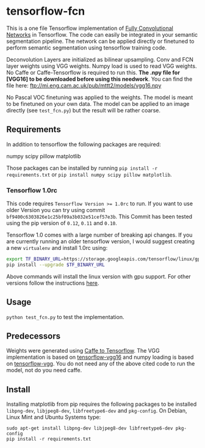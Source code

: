 # tensorflow-fcn
This is a one file Tensorflow implementation of [Fully Convolutional Networks](http://arxiv.org/abs/1411.4038) in Tensorflow. The code can easily be integrated in your semantic segmentation pipeline. The network can be applied directly or finetuned to perform semantic segmentation using tensorflow training code.

Deconvolution Layers are initialized as bilinear upsampling. Conv and FCN layer weights using VGG weights. Numpy load is used to read VGG weights. No Caffe or Caffe-Tensorflow is required to run this. **The .npy file for [VGG16] to be downloaded before using this needwork**. You can find the file here: ftp://mi.eng.cam.ac.uk/pub/mttt2/models/vgg16.npy

No Pascal VOC finetuning was applied to the weights. The model is meant to be finetuned on your own data. The model can be applied to an image directly (see `test_fcn.py`) but the result will be rather coarse.

## Requirements

In addition to tensorflow the following packages are required:

numpy
scipy
pillow
matplotlib

Those packages can be installed by running `pip install -r requirements.txt` or `pip install numpy scipy pillow matplotlib`.

### Tensorflow 1.0rc

This code requires `Tensorflow Version >= 1.0rc` to run. If you want to use older Version you can try using commit `bf9400c6303826e1c25bf09a3b032e51cef57e3b`. This Commit has been tested using the pip version of `0.12`, `0.11` and `0.10`.

Tensorflow 1.0 comes with a large number of breaking api changes. If you are currently running an older tensorflow version, I would suggest creating a new `virtualenv` and install 1.0rc using:

```bash
export TF_BINARY_URL=https://storage.googleapis.com/tensorflow/linux/gpu/tensorflow_gpu-1.0.0rc0-cp27-none-linux_x86_64.whl
pip install --upgrade $TF_BINARY_URL
```

Above commands will install the linux version with gpu support. For other versions follow the instructions [here](https://www.tensorflow.org/versions/r1.0/get_started/os_setup).

## Usage

`python test_fcn.py` to test the implementation.

## Predecessors

Weights were generated using [Caffe to Tensorflow](https://github.com/ethereon/caffe-tensorflow). The VGG implementation is based on [tensorflow-vgg16](https://github.com/ry/tensorflow-vgg16) and numpy loading is based on [tensorflow-vgg](https://github.com/machrisaa/tensorflow-vgg). You do not need any of the above cited code to run the model, not do you need caffe.

## Install

Installing matplotlib from pip requires the following packages to be installed `libpng-dev`, `libjpeg8-dev`, `libfreetype6-dev` and `pkg-config`. On Debian, Linux Mint and Ubuntu Systems type:

`sudo apt-get install libpng-dev libjpeg8-dev libfreetype6-dev pkg-config` <br>
`pip install -r requirements.txt`
